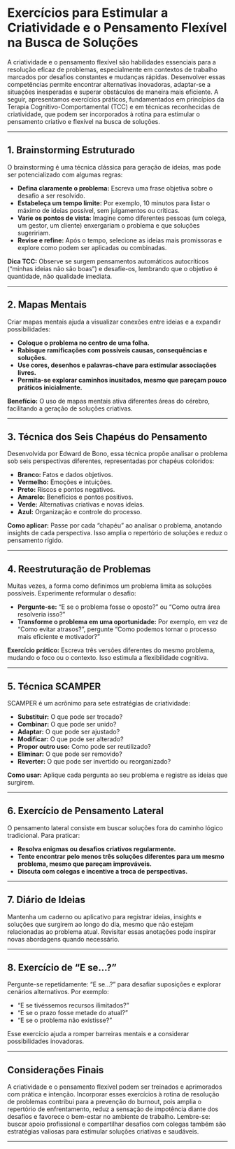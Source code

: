 
# Exercícios para Estimular a Criatividade e o Pensamento Flexível na Busca de Soluções

A criatividade e o pensamento flexível são habilidades essenciais para a resolução eficaz de problemas, especialmente em contextos de trabalho marcados por desafios constantes e mudanças rápidas. Desenvolver essas competências permite encontrar alternativas inovadoras, adaptar-se a situações inesperadas e superar obstáculos de maneira mais eficiente. A seguir, apresentamos exercícios práticos, fundamentados em princípios da Terapia Cognitivo-Comportamental (TCC) e em técnicas reconhecidas de criatividade, que podem ser incorporados à rotina para estimular o pensamento criativo e flexível na busca de soluções.

---

## 1. **Brainstorming Estruturado**

O brainstorming é uma técnica clássica para geração de ideias, mas pode ser potencializado com algumas regras:

- **Defina claramente o problema:** Escreva uma frase objetiva sobre o desafio a ser resolvido.
- **Estabeleça um tempo limite:** Por exemplo, 10 minutos para listar o máximo de ideias possível, sem julgamentos ou críticas.
- **Varie os pontos de vista:** Imagine como diferentes pessoas (um colega, um gestor, um cliente) enxergariam o problema e que soluções sugeririam.
- **Revise e refine:** Após o tempo, selecione as ideias mais promissoras e explore como podem ser aplicadas ou combinadas.

**Dica TCC:** Observe se surgem pensamentos automáticos autocríticos (“minhas ideias não são boas”) e desafie-os, lembrando que o objetivo é quantidade, não qualidade imediata.

---

## 2. **Mapas Mentais**

Criar mapas mentais ajuda a visualizar conexões entre ideias e a expandir possibilidades:

- **Coloque o problema no centro de uma folha.**
- **Rabisque ramificações com possíveis causas, consequências e soluções.**
- **Use cores, desenhos e palavras-chave para estimular associações livres.**
- **Permita-se explorar caminhos inusitados, mesmo que pareçam pouco práticos inicialmente.**

**Benefício:** O uso de mapas mentais ativa diferentes áreas do cérebro, facilitando a geração de soluções criativas.

---

## 3. **Técnica dos Seis Chapéus do Pensamento**

Desenvolvida por Edward de Bono, essa técnica propõe analisar o problema sob seis perspectivas diferentes, representadas por chapéus coloridos:

- **Branco:** Fatos e dados objetivos.
- **Vermelho:** Emoções e intuições.
- **Preto:** Riscos e pontos negativos.
- **Amarelo:** Benefícios e pontos positivos.
- **Verde:** Alternativas criativas e novas ideias.
- **Azul:** Organização e controle do processo.

**Como aplicar:** Passe por cada “chapéu” ao analisar o problema, anotando insights de cada perspectiva. Isso amplia o repertório de soluções e reduz o pensamento rígido.

---

## 4. **Reestruturação de Problemas**

Muitas vezes, a forma como definimos um problema limita as soluções possíveis. Experimente reformular o desafio:

- **Pergunte-se:** “E se o problema fosse o oposto?” ou “Como outra área resolveria isso?”
- **Transforme o problema em uma oportunidade:** Por exemplo, em vez de “Como evitar atrasos?”, pergunte “Como podemos tornar o processo mais eficiente e motivador?”

**Exercício prático:** Escreva três versões diferentes do mesmo problema, mudando o foco ou o contexto. Isso estimula a flexibilidade cognitiva.

---

## 5. **Técnica SCAMPER**

SCAMPER é um acrônimo para sete estratégias de criatividade:

- **Substituir:** O que pode ser trocado?
- **Combinar:** O que pode ser unido?
- **Adaptar:** O que pode ser ajustado?
- **Modificar:** O que pode ser alterado?
- **Propor outro uso:** Como pode ser reutilizado?
- **Eliminar:** O que pode ser removido?
- **Reverter:** O que pode ser invertido ou reorganizado?

**Como usar:** Aplique cada pergunta ao seu problema e registre as ideias que surgirem.

---

## 6. **Exercício de Pensamento Lateral**

O pensamento lateral consiste em buscar soluções fora do caminho lógico tradicional. Para praticar:

- **Resolva enigmas ou desafios criativos regularmente.**
- **Tente encontrar pelo menos três soluções diferentes para um mesmo problema, mesmo que pareçam improváveis.**
- **Discuta com colegas e incentive a troca de perspectivas.**

---

## 7. **Diário de Ideias**

Mantenha um caderno ou aplicativo para registrar ideias, insights e soluções que surgirem ao longo do dia, mesmo que não estejam relacionadas ao problema atual. Revisitar essas anotações pode inspirar novas abordagens quando necessário.

---

## 8. **Exercício de “E se...?”**

Pergunte-se repetidamente: “E se...?” para desafiar suposições e explorar cenários alternativos. Por exemplo:

- “E se tivéssemos recursos ilimitados?”
- “E se o prazo fosse metade do atual?”
- “E se o problema não existisse?”

Esse exercício ajuda a romper barreiras mentais e a considerar possibilidades inovadoras.

---

## Considerações Finais

A criatividade e o pensamento flexível podem ser treinados e aprimorados com prática e intenção. Incorporar esses exercícios à rotina de resolução de problemas contribui para a prevenção do burnout, pois amplia o repertório de enfrentamento, reduz a sensação de impotência diante dos desafios e favorece o bem-estar no ambiente de trabalho. Lembre-se: buscar apoio profissional e compartilhar desafios com colegas também são estratégias valiosas para estimular soluções criativas e saudáveis.

---
```